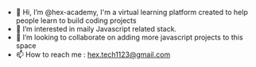 - 👋 Hi, I’m @hex-academy, I'm a virtual learning platform created to help people learn to build coding projects
- 👀 I’m interested in maily Javascript related stack.
- 💞️ I’m looking to collaborate on adding more javascript projects to this space
- 📫 How to reach me : hex.tech1123@gmail.com

<!---
hex-academy/hex-academy is a ✨ special ✨ repository because its `README.md` (this file) appears on your GitHub profile.
You can click the Preview link to take a look at your changes.
--->
